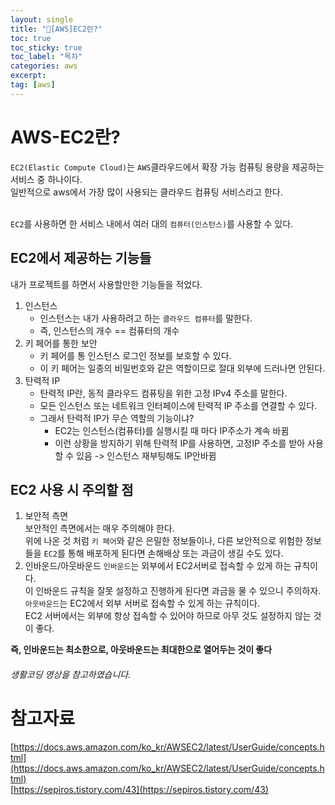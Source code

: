```yaml
---
layout: single
title: "📘[AWS]EC2란?"
toc: true
toc_sticky: true
toc_label: "목차"
categories: aws
excerpt:
tag: [aws]
---
```


# AWS-EC2란?
`EC2(Elastic Compute Cloud)`는 `AWS`클라우드에서 확장 가능 컴퓨팅 용량을 제공하는 서비스 중 하나이다.  
일반적으로 aws에서 가장 많이 사용되는 클라우드 컴퓨팅 서비스라고 한다.  
<br>

`EC2`를 사용하면 한 서비스 내에서 여러 대의 `컴퓨터(인스턴스)`를 사용할 수 있다.  

## EC2에서 제공하는 기능들
내가 프로젝트를 하면서 사용할만한 기능들을 적었다.  

1. 인스턴스  
   - 인스턴스는 내가 사용하려고 하는 `클라우드 컴퓨터`를 말한다.   
   - 즉, 인스턴스의 개수 == 컴퓨터의 개수
2. 키 페어를 통한 보안  
   - 키 페어를 통 인스턴스 로그인 정보를 보호할 수 있다.  
   - 이 키 페어는 일종의 비밀번호와 같은 역할이므로 절대 외부에 드러나면 안된다.  
3. 탄력적 IP  
   - 탄력적 IP란, 동적 클라우드 컴퓨팅을 위한 고정 IPv4 주소를 말한다.  
   - 모든 인스턴스 또는 네트워크 인터페이스에 탄력적 IP 주소를 연결할 수 있다.  
   - 그래서 탄력적 IP가 무슨 역할의 기능이냐?
     - EC2는 인스턴스(컴퓨터)를 실행시킬 때 마다 IP주소가 계속 바뀜
     - 이런 상황을 방지하기 위해 탄력적 IP를 사용하면, 고정IP 주소를 받아 사용할 수 있음 -> 인스턴스 재부팅해도 IP안바뀜

## EC2 사용 시 주의할 점
1. 보안적 측면  
보안적인 측면에서는 매우 주의해야 한다.  
위에 나온 것 처럼 `키 페어`와 같은 은밀한 정보들이나, 다른 보안적으로 위험한 정보들을 `EC2`를 통해 배포하게 된다면 손해배상 또는 과금이 생길 수도 있다.  
2. 인바운드/아웃바운드
`인바운드`는 외부에서 EC2서버로 접속할 수 있게 하는 규칙이다.  
이 인바운드 규칙을 잘못 설정하고 진행하게 된다면 과금을 물 수 있으니 주의하자.  
`아웃바운드`는 EC2에서 외부 서버로 접속할 수 있게 하는 규칙이다.  
EC2 서버에서는 외부에 항상 접속할 수 있어야 하므로 아무 것도 설정하지 않는 것이 좋다.  

**즉, 인바운드는 최소한으로, 아웃바운드는 최대한으로 열어두는 것이 좋다**  
<h6>생활코딩 영상을 참고하였습니다.</h6>  


# 참고자료
[https://docs.aws.amazon.com/ko_kr/AWSEC2/latest/UserGuide/concepts.html](https://docs.aws.amazon.com/ko_kr/AWSEC2/latest/UserGuide/concepts.html)  
[https://sepiros.tistory.com/43](https://sepiros.tistory.com/43)  
